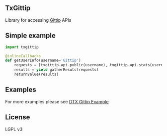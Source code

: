 ## TxGittip
Library for accessing [Gittip](https://www.gittip.com/) APIs

## Simple example
```py
import txgittip

@inlineCallbacks
def getUserInfo(username='Gittip')
    requests = [txgittip.api.public(username), txgittip.api.stats(username)]
    results = yield gatherResuts(requests)
    returnValue(results)
```

## Examples
For more examples please see [DTX Gittip Example](https://github.com/TigerND/dtx-examples/tree/master/gittip)

## License
LGPL v3
